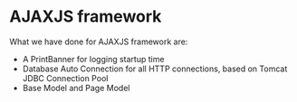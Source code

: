 # AJAXJS framework

What we have done for AJAXJS framework are:

- A PrintBanner for logging startup time
- Database Auto Connection for all HTTP connections, based on Tomcat JDBC Connection Pool
- Base Model and Page Model
